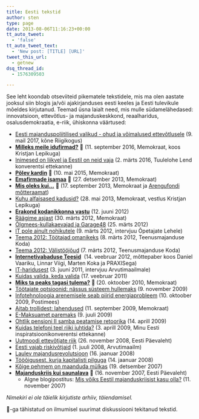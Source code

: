 ```yaml
---
title: Eesti tekstid
author: sten
type: page
date: 2013-08-06T11:16:23+00:00
tt_auto_tweet:
  - 'false'
tt_auto_tweet_text:
  - 'New post: [TITLE] [URL]'
tweet_this_url:
  - getnew
dsq_thread_id:
  - 1576309503

---
```

See leht koondab otseviiteid pikematele tekstidele, mis ma olen aastate jooksul siin blogis ja/või ajakirjanduses eesti keeles ja Eesti tulevikule mõeldes kirjutanud. Teemad üsna laialt need, mis mulle südamelähedased: innovatsioon, ettevõtlus- ja majanduskeskkond, reaalharidus, osalusdemokraatia, e-riik, ühiskonna väärtused:

  * [Eesti majanduspoliitilised valikud - ohud ja võimalused ettevõtlusele][28] (9. mail 2017, kõne Riigikogus)
  * **[Milleks meile idufirmad?][30]** :star2: (11. september 2016, Memokraat, koos Kristjan Lepikuga)
  * [Inimesed on liikvel ja Eestil on neid vaja][29] (2. märts 2016, Tuulelohe Lend konverentsi ettekanne)
  * **[Põlev kardin][31]** :star2: (10. mai 2015, Memokraat)
  * **[Emafirmade isamaa][2]** :star2: (27. detsember 2013, Memokraat)
  * **[Mis oleks kui...][1]** :star2: (17. september 2013, Memokraat ja [Arengufondi mõtteraamat][3])
  * [Kuhu alfaisased kadusid?][4] (28. mai 2013, Memokraat, vestlus Kristjan Lepikuga)
  * **[Erakond kodanikkonna vastu][5]** (12. juuni 2012)
  * [Räägime asjast][6] (30. märts 2012, Memokraat)
  * [Õlgmees-kullakaevajad ja Garage48][7] (25. märts 2012)
  * [IT pole ainult nohikutele][8] (9. märts 2012, intervjuu Õpetajate Lehele)
  * [Teema 2012: Töötajad omanikeks][9] (8. märts 2012, Teenusmajanduse Koda)
  * [Teema 2012: Välistööjõud][10] (7. märts 2012, Teenusmajanduse Koda)
  * **[Internetivabaduse Teesid][11]**  (14. veebruar 2012, mõttepaber koos Daniel Vaariku, Linnar Viigi, Marten Koka ja PRAXISega)
  * [IT-haridusest][12] (3. juuni 2011, intervjuu Arvutimaailmale)
  * [Kuidas valida, keda valida][13] (17. veebruar 2011)
  * **[Miks ta peaks tagasi tulema?][14]** :star2: (20. oktoober 2010, Memokraat)
  * [Töötajate optsioonid: nässus süsteem hullemaks][15] (9. november 2009)
  * [Infotehnoloogia arenemisele seab piirid energiaprobleem][16] (10. oktoober 2009, Postimees)
  * [Aitab trollidest: lahendused][17] (11. september 2009, Memokraat)
  * [E-Maksuamet paremaks][18] (9. juuli 2009)
  * [Ohtlik pensioni II samba peatamise retoorika][19] (14. aprill 2009)
  * [Kuidas telefoni teel riiki juhtida?][20] (3. aprill 2009, Minu Eesti inspiratsioonikonverentsi ettekanne)
  * [Uutmoodi ettevõtjate riik][21] (26. november 2008, Eesti Päevaleht)
  * [Eesti vajab riskivõtjaid][22] (1. juuli 2008, Arvutimaailm)
  * [Laulev majandusrevolutsioon][23] (16. jaanuar 2008)
  * [Tööõigusest, kurja kapitalisti pilguga][24] (14. jaanuar 2008)
  * [Kõige pehmem on maanduda mülkas][25] (19. detsember 2007)
  * **[Majanduskriis kui saunalava][26]** :star2: (16. november 2007, Eesti Päevaleht) 
      * Algne blogipostitus: [Mis võiks Eestil majanduskriisist kasu olla?][27] (11. november 2007)

_Nimekiri ei ole täielik kirjutiste arhiiv, täiendamisel._

:star2:-ga tähistatud on ilmumisel suurimat diskussiooni tekitanud tekstid.

 [1]: http://memokraat.ee/2013/09/mis-oleks-kui/
 [2]: http://memokraat.ee/2013/12/emafirmad/
 [3]: https://www.apollo.ee/e-raamat-pilgud-ette-arengufondi-motteraamat-2013.html
 [4]: http://memokraat.ee/2013/05/kuhu-alfaisased-kadusid/
 [5]: http://sten.tamkivi.com/2012/06/erakond-kodanikkonna-vastu/ "Erakond kodanikkonna vastu"
 [6]: http://memokraat.ee/2012/03/raagime-asjast/
 [7]: http://sten.tamkivi.com/2012/03/olgmees-kullakaevajad-ja-garage48/
 [8]: http://sten.tamkivi.com/2012/03/it-hariduse-motted-opetajate-lehes/
 [9]: http://sten.tamkivi.com/2012/03/teema-2012-tootajad-omanikeks/
 [10]: http://sten.tamkivi.com/2012/03/teema-2012-valistoojoud/
 [11]: http://sten.tamkivi.com/2012/02/avaldasime-internetivabaduse-teesid/
 [12]: http://sten.tamkivi.com/2011/06/it-hariduse-intervjuu-arvutimaailmale/
 [13]: http://sten.tamkivi.com/2011/02/kuidas-valida-keda-valida/
 [14]: http://memokraat.ee/2010/10/miks-ta-peaks-tagasi-tulema/
 [15]: http://sten.tamkivi.com/2009/11/tootajate_optsioonid_nassus_su/
 [16]: http://arvamus.postimees.ee/173500/sten-tamkivi-infotehnoloogia-arenemisele-seab-piirid-energiaprobleem
 [17]: http://memokraat.ee/2009/09/aitab-trollidest-lahendused/
 [18]: http://sten.tamkivi.com/2009/07/e-maksuamet_paremaks/
 [19]: http://sten.tamkivi.com/2009/04/ohtlik_pensioni_ii_samba_peata/
 [20]: http://sten.tamkivi.com/2009/04/minu_eesti_inspiratsioonikonve/
 [21]: http://sten.tamkivi.com/2008/11/uutmoodi_ettevotjate_riik/
 [22]: http://sten.tamkivi.com/2008/07/eesti_vajab_riskivotjaid/
 [23]: http://sten.tamkivi.com/2008/01/laulev_majandusrevolutsioon/
 [24]: http://sten.tamkivi.com/2008/01/toooigusest_kurja_kapitalisti/
 [25]: http://sten.tamkivi.com/2007/12/koige_pehmem_on_maanduda_mulka/
 [26]: http://www.epl.ee/news/arvamus/sten-tamkivi-majanduskriis-kui-saunalava.d?id=51108901
 [27]: http://sten.tamkivi.com/2007/11/mis_voiks_eestil_majanduskriis/
 [28]: https://memokraat.ee/2017/05/eesti-majanduspoliitilised-valikud-ohud-ja-voimalused-ettevotlusele/
 [29]: https://memokraat.ee/2016/03/inimesed-on-liikvel-ja-eestil-on-neid-vaja/
 [30]: https://memokraat.ee/2016/09/milleks-meile-idufirmad/
 [31]: https://memokraat.ee/2015/05/polev-kardin/